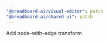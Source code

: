 ```yaml
---
"@breadboard-ai/visual-editor": patch
"@breadboard-ai/shared-ui": patch
---
```


Add node-with-edge transform
